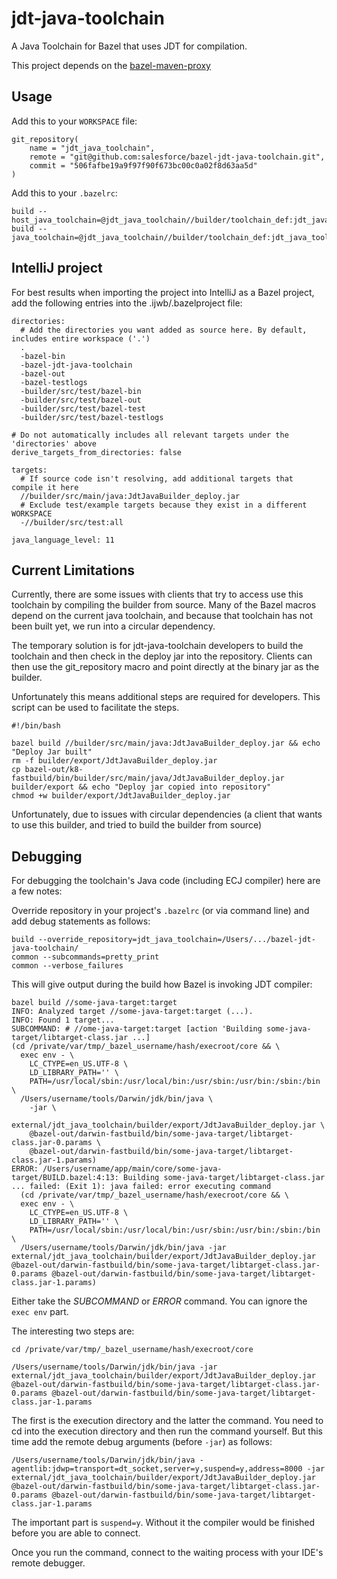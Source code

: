 # jdt-java-toolchain
A Java Toolchain for Bazel that uses JDT for compilation.

This project depends on the [bazel-maven-proxy](https://github.com/salesforce/bazel-maven-proxy)

## Usage
Add this to your `WORKSPACE` file:
```
git_repository(
    name = "jdt_java_toolchain",
    remote = "git@github.com:salesforce/bazel-jdt-java-toolchain.git",
    commit = "506fafbe19a9f97f90f673bc00c0a02f8d63aa5d"
)
```

Add this to your `.bazelrc`:
```
build --host_java_toolchain=@jdt_java_toolchain//builder/toolchain_def:jdt_java_toolchain
build --java_toolchain=@jdt_java_toolchain//builder/toolchain_def:jdt_java_toolchain
```


## IntelliJ project
For best results when importing the project into IntelliJ as a Bazel project,
add the following entries into the .ijwb/.bazelproject file:

```
directories:
  # Add the directories you want added as source here. By default, includes entire workspace ('.')
  .
  -bazel-bin
  -bazel-jdt-java-toolchain
  -bazel-out
  -bazel-testlogs
  -builder/src/test/bazel-bin
  -builder/src/test/bazel-out
  -builder/src/test/bazel-test
  -builder/src/test/bazel-testlogs

# Do not automatically includes all relevant targets under the 'directories' above
derive_targets_from_directories: false

targets:
  # If source code isn't resolving, add additional targets that compile it here
  //builder/src/main/java:JdtJavaBuilder_deploy.jar
  # Exclude test/example targets because they exist in a different WORKSPACE
  -//builder/src/test:all

java_language_level: 11
```


## Current Limitations
Currently, there are some issues with clients that try to access use this toolchain
by compiling the builder from source. Many of the Bazel macros depend on the current
java toolchain, and because that toolchain has not been built yet, we run into a circular
dependency.

The temporary solution is for jdt-java-toolchain developers to build the toolchain and then
check in the deploy jar into the repository. Clients can then use the git_repository macro
and point directly at the binary jar as the builder.

Unfortunately this means additional steps are required for developers. This script can be
used to facilitate the steps.
```
#!/bin/bash

bazel build //builder/src/main/java:JdtJavaBuilder_deploy.jar && echo "Deploy Jar built"
rm -f builder/export/JdtJavaBuilder_deploy.jar
cp bazel-out/k8-fastbuild/bin/builder/src/main/java/JdtJavaBuilder_deploy.jar builder/export && echo "Deploy jar copied into repository"
chmod +w builder/export/JdtJavaBuilder_deploy.jar
```

Unfortunately, due to issues with circular dependencies (a client that wants to use this builder, and
tried to build the builder from source)


## Debugging
For debugging the toolchain's Java code (including ECJ compiler) here are a few notes:

Override repository in your project's `.bazelrc` (or via command line) and add debug statements as follows:

```
build --override_repository=jdt_java_toolchain=/Users/.../bazel-jdt-java-toolchain/
common --subcommands=pretty_print
common --verbose_failures
```

This will give output during the build how Bazel is invoking JDT compiler:

```
bazel build //some-java-target:target
INFO: Analyzed target //some-java-target:target (...).
INFO: Found 1 target...
SUBCOMMAND: # //ome-java-target:target [action 'Building some-java-target/libtarget-class.jar ...]
(cd /private/var/tmp/_bazel_username/hash/execroot/core && \
  exec env - \
    LC_CTYPE=en_US.UTF-8 \
    LD_LIBRARY_PATH='' \
    PATH=/usr/local/sbin:/usr/local/bin:/usr/sbin:/usr/bin:/sbin:/bin \
  /Users/username/tools/Darwin/jdk/bin/java \
    -jar \
    external/jdt_java_toolchain/builder/export/JdtJavaBuilder_deploy.jar \
    @bazel-out/darwin-fastbuild/bin/some-java-target/libtarget-class.jar-0.params \
    @bazel-out/darwin-fastbuild/bin/some-java-target/libtarget-class.jar-1.params)
ERROR: /Users/username/app/main/core/some-java-target/BUILD.bazel:4:13: Building some-java-target/libtarget-class.jar ... failed: (Exit 1): java failed: error executing command
  (cd /private/var/tmp/_bazel_username/hash/execroot/core && \
  exec env - \
    LC_CTYPE=en_US.UTF-8 \
    LD_LIBRARY_PATH='' \
    PATH=/usr/local/sbin:/usr/local/bin:/usr/sbin:/usr/bin:/sbin:/bin \
  /Users/username/tools/Darwin/jdk/bin/java -jar external/jdt_java_toolchain/builder/export/JdtJavaBuilder_deploy.jar @bazel-out/darwin-fastbuild/bin/some-java-target/libtarget-class.jar-0.params @bazel-out/darwin-fastbuild/bin/some-java-target/libtarget-class.jar-1.params)
```

Either take the *SUBCOMMAND* or *ERROR* command. 
You can ignore the `exec env` part. 

The interesting two steps are:

```
cd /private/var/tmp/_bazel_username/hash/execroot/core
```

```
/Users/username/tools/Darwin/jdk/bin/java -jar external/jdt_java_toolchain/builder/export/JdtJavaBuilder_deploy.jar @bazel-out/darwin-fastbuild/bin/some-java-target/libtarget-class.jar-0.params @bazel-out/darwin-fastbuild/bin/some-java-target/libtarget-class.jar-1.params
```

The first is the execution directory and the latter the command.
You need to cd into the execution directory and then run the command yourself.
But this time add the remote debug arguments (before `-jar`) as follows:

```
/Users/username/tools/Darwin/jdk/bin/java -agentlib:jdwp=transport=dt_socket,server=y,suspend=y,address=8000 -jar external/jdt_java_toolchain/builder/export/JdtJavaBuilder_deploy.jar @bazel-out/darwin-fastbuild/bin/some-java-target/libtarget-class.jar-0.params @bazel-out/darwin-fastbuild/bin/some-java-target/libtarget-class.jar-1.params
```

The important part is `suspend=y`.
Without it the compiler would be finished before you are able to connect.

Once you run the command, connect to the waiting process with your IDE's remote debugger.


